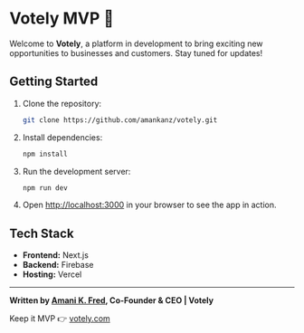 # Votely MVP 🚀

Welcome to **Votely**, a platform in development to bring exciting new opportunities to businesses and customers. Stay tuned for updates!

## Getting Started

1. Clone the repository:
   ```bash
   git clone https://github.com/amankanz/votely.git
   ```
2. Install dependencies:
   ```bash
   npm install
   ```
3. Run the development server:
   ```bash
   npm run dev
   ```
4. Open [http://localhost:3000](http://localhost:3000) in your browser to see the app in action.

## Tech Stack

- **Frontend:** Next.js
- **Backend:** Firebase
- **Hosting:** Vercel

---

**Written by [Amani K. Fred](https://github.com/amankanz), Co-Founder & CEO | Votely**

Keep it MVP 👉 [votely.com](https://votely-pi.vercel.app/)
